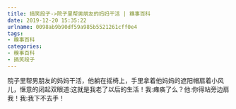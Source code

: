 ```yaml
---
title: 搞笑段子->院子里帮男朋友的妈妈干活 | 糗事百科
date: 2019-12-20 15:35:22
urlname: 0098ab9b90df59a985b5521261cff0e4
tags: 
- 糗事百科
categories:
- 糗事百科
- 搞笑段子
---
```

院子里帮男朋友的妈妈干活，他躺在摇椅上，手里拿着他妈妈的遮阳帽扇着小风儿，惬意的闭起双眼道:这就是我老了以后的生活！我:瘫痪了么？他:你得站旁边扇我！我:我下不去手！


